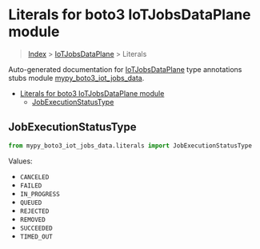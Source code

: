 # Literals for boto3 IoTJobsDataPlane module

> [Index](..) > [IoTJobsDataPlane](.) > Literals

Auto-generated documentation for
[IoTJobsDataPlane](https://boto3.amazonaws.com/v1/documentation/api/1.17.77/reference/services/iot-jobs-data.html#IoTJobsDataPlane)
type annotations stubs module
[mypy_boto3_iot_jobs_data](https://pypi.org/project/mypy-boto3-iot-jobs-data/).

- [Literals for boto3 IoTJobsDataPlane module](#literals-for-boto3-iotjobsdataplane-module)
  - [JobExecutionStatusType](#jobexecutionstatustype)

## JobExecutionStatusType

```python
from mypy_boto3_iot_jobs_data.literals import JobExecutionStatusType
```

Values:

- `CANCELED`
- `FAILED`
- `IN_PROGRESS`
- `QUEUED`
- `REJECTED`
- `REMOVED`
- `SUCCEEDED`
- `TIMED_OUT`
